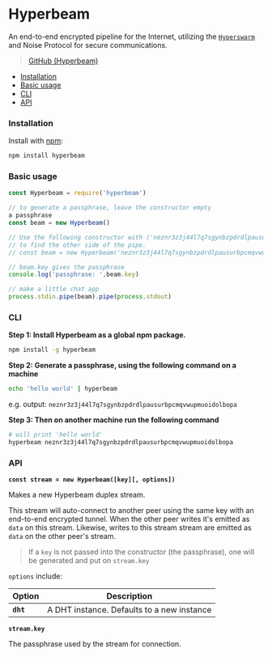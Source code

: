 # Hyperbeam

An end-to-end encrypted pipeline for the Internet, utilizing the [`Hyperswarm`](../building-blocks/hyperswarm.md) and Noise Protocol for secure communications.

> [GitHub (Hyperbeam)](https://github.com/mafintosh/hyperbeam)

* [Installation](hyperbeam.md#installation)
* [Basic usage](hyperbeam.md#usage)
* [CLI](hyperbeam.md#cli)
* [API](hyperbeam.md#api)

### Installation

Install with [npm](https://www.npmjs.com/):

```bash
npm install hyperbeam
```

### Basic usage

```javascript
const Hyperbeam = require('hyperbeam')

// to generate a passphrase, leave the constructor empty 
a passphrase
const beam = new Hyperbeam()

// Use the following constructor with ('neznr3z3j44l7q7sgynbzpdrdlpausurbpcmqvwupmuoidolbopa') a 32-byte unique passphrase
// to find the other side of the pipe.
// const beam = new Hyperbeam('neznr3z3j44l7q7sgynbzpdrdlpausurbpcmqvwupmuoidolbopa')

// beam.key gives the passphrase
console.log('passphrase: ',beam.key)

// make a little chat app
process.stdin.pipe(beam).pipe(process.stdout)

```

### CLI

**Step 1: Install Hyperbeam as a global npm package.**

```bash
npm install -g hyperbeam
```

**Step 2: Generate a passphrase, using the following command on a machine**

```bash
echo 'hello world' | hyperbeam
```

e.g. output: `neznr3z3j44l7q7sgynbzpdrdlpausurbpcmqvwupmuoidolbopa`

**Step 3: Then on another machine run the following command**

```bash
# will print 'hello world'
hyperbeam neznr3z3j44l7q7sgynbzpdrdlpausurbpcmqvwupmuoidolbopa
```

### API

**`const stream = new Hyperbeam([key][, options])`**

Makes a new Hyperbeam duplex stream.

This stream will auto-connect to another peer using the same key with an end-to-end encrypted tunnel. When the other peer writes it's emitted as `data` on this stream. Likewise, writes to this stream stream are emitted as `data` on the other peer's stream.

> If a `key` is not passed into the constructor (the passphrase), one will be generated and put on `stream.key`

`options` include:

| Option    | Description                                |
| --------- | ------------------------------------------ |
| **`dht`** | A DHT instance. Defaults to a new instance |

**`stream.key`**

The passphrase used by the stream for connection.
